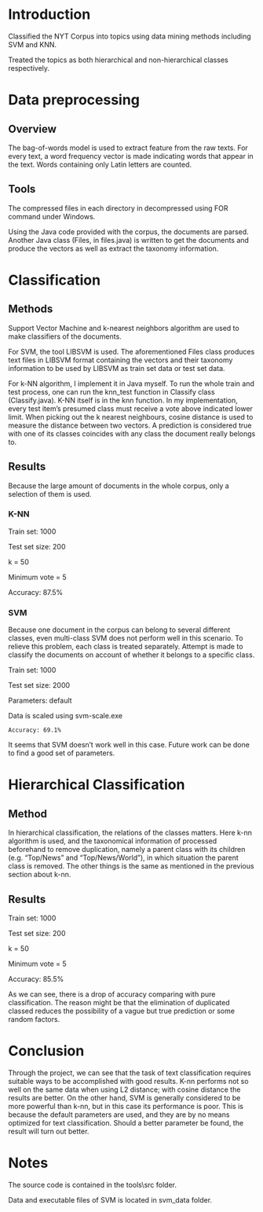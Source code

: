 # Introduction
Classified the NYT Corpus into topics using data mining methods including SVM and KNN.

Treated the topics as both hierarchical and non-hierarchical classes respectively.

# Data preprocessing

## Overview

The bag-of-words model is used to extract feature from the raw texts. For every text, a word frequency vector is made indicating words that appear in the text. Words containing only Latin letters are counted.



## Tools

The compressed files in each directory in decompressed using FOR command under Windows.

Using the Java code provided with the corpus, the documents are parsed. Another Java class (Files, in files.java) is written to get the documents and produce the vectors as well as extract the taxonomy information.



# Classification

## Methods

Support Vector Machine and k-nearest neighbors algorithm are used to make classifiers of the documents. 

For SVM, the tool LIBSVM is used. The aforementioned Files class produces text files in LIBSVM format containing the vectors and their taxonomy information to be used by LIBSVM as train set data or test set data.

For k-NN algorithm, I implement it in Java myself. To run the whole train and test process, one can run the knn_test function in Classify class (Classify.java). K-NN itself is in the knn function. In my implementation, every test item’s presumed class must receive a vote above indicated lower limit. When picking out the k nearest neighbours, cosine distance is used to measure the distance between two vectors. A prediction is considered true with one of its classes coincides with any class the document really belongs to.



## Results

Because the large amount of documents in the whole corpus, only a selection of them is used.

### K-NN

Train set: 1000

Test set size: 200

k = 50

Minimum vote = 5

Accuracy: 87.5%



### SVM

Because one document in the corpus can belong to several different classes, even multi-class SVM does not perform well in this scenario. To relieve this problem, each class is treated separately. Attempt is made to classify the documents on account of whether it belongs to a specific class.

Train set: 1000

Test set size: 2000

Parameters: default

Data is scaled using svm-scale.exe

	Accuracy: 69.1%

It seems that SVM doesn’t work well in this case. Future work can be done to find a good set of parameters.



# Hierarchical Classification

## Method

In hierarchical classification, the relations of the classes matters. Here k-nn algorithm is used, and the taxonomical information of processed beforehand to remove duplication, namely a parent class with its children (e.g. “Top/News” and “Top/News/World”), in which situation the parent class is removed. The other things is the same as mentioned in the previous section about k-nn.



## Results

Train set: 1000

Test set size: 200

k = 50

Minimum vote = 5

Accuracy: 85.5%

As we can see, there is a drop of accuracy comparing with pure classification. The reason might be that the elimination of duplicated classed reduces the possibility of a vague but true prediction or some random factors.



# Conclusion

Through the project, we can see that the task of text classification requires suitable ways to be accomplished with good results. K-nn performs not so well on the same data when using L2 distance; with cosine distance the results are better. On the other hand, SVM is generally considered to be more powerful than k-nn, but in this case its performance is poor. This is because the default parameters are used, and they are by no means optimized for text classification. Should a better parameter be found, the result will turn out better.



# Notes

The source code is contained in the tools\src folder.

Data and executable files of SVM is located in svm_data folder.
